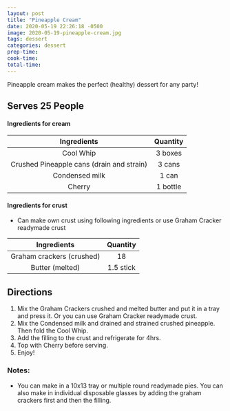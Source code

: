 ```yaml
---
layout: post
title: "Pineapple Cream"
date: 2020-05-19 22:26:18 -0500
image: 2020-05-19-pineapple-cream.jpg
tags: dessert
categories: dessert
prep-time:
cook-time:
total-time:
---
```


Pineapple cream makes the perfect (healthy) dessert for any party!

## Serves 25 People

#### Ingredients for cream

|                Ingredients                |  Quantity |
|:-----------------------------------------:|:---------:|
|                 Cool Whip                 |  3 boxes  |
| Crushed Pineapple cans (drain and strain) |   3 cans  |
|               Condensed milk              |   1 can   |
|                   Cherry                  |  1 bottle |

#### Ingredients for crust
* Can make own crust using following ingredients or use Graham Cracker readymade crust

|                Ingredients                |  Quantity |
|:-----------------------------------------:|:---------:|
|         Graham crackers (crushed)         |     18    |
|              Butter (melted)              | 1.5 stick |

## Directions

1.	Mix the Graham Crackers crushed and melted butter and put it in a tray and press it. Or you can use Graham Cracker readymade crust.
2.	Mix the Condensed milk and drained and strained crushed pineapple. Then fold the Cool Whip.
3.	Add the filling to the crust and refrigerate for 4hrs.
4.	Top with Cherry before serving.
5.	Enjoy!

### Notes:

* You can make in a 10x13 tray or multiple round readymade pies. You can also make in individual disposable glasses  by adding the graham crackers first and then the filling.
